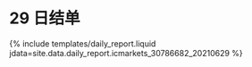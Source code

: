 # 29 日结单

{% include  templates/daily_report.liquid jdata=site.data.daily_report.icmarkets_30786682_20210629 %}